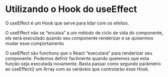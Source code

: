 # Utilizando o Hook do useEffect

O useEffect é um Hook que serve para lidar com os efeitos.

O useEffect não se “encaixa” a um método de ciclo de vida do componente, ele será executado quando seu componente renderizar e se quisermos mudar esse comportamento 

O useEffect são functions que o React “executará” para renderizar seu componente. Podemos definir facilmente quando queremos que esta função seja executada novamente. Basta passar como segundo parâmetro ao useEffect() um Array com as variáveis que controlarão esse Hook.
